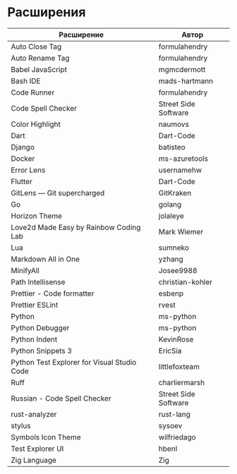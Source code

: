 # Расширения

| Расширение                                  | Автор                |
| ------------------------------------------- | -------------------- |
| Auto Close Tag                              | formulahendry        |
| Auto Rename Tag                             | formulahendry        |
| Babel JavaScript                            | mgmcdermott          |
| Bash IDE                                    | mads-hartmann        |
| Code Runner                                 | formulahendry        |
| Code Spell Checker                          | Street Side Software |
| Color Highlight                             | naumovs              |
| Dart                                        | Dart-Code            |
| Django                                      | batisteo             |
| Docker                                      | ms-azuretools        |
| Error Lens                                  | usernamehw           |
| Flutter                                     | Dart-Code            |
| GitLens — Git supercharged                  | GitKraken            |
| Go                                          | golang               |
| Horizon Theme                               | jolaleye             |
| Love2d Made Easy by Rainbow Coding Lab      | Mark Wiemer          |
| Lua                                         | sumneko              |
| Markdown All in One                         | yzhang               |
| MinifyAll                                   | Josee9988            |
| Path Intellisense                           | christian-kohler     |
| Prettier - Code formatter                   | esbenp               |
| Prettier ESLint                             | rvest                |
| Python                                      | ms-python            |
| Python Debugger                             | ms-python            |
| Python Indent                               | KevinRose            |
| Python Snippets 3                           | EricSia              |
| Python Test Explorer for Visual Studio Code | littlefoxteam        |
| Ruff                                        | charliermarsh        |
| Russian - Code Spell Checker                | Street Side Software |
| rust-analyzer                               | rust-lang            |
| stylus                                      | sysoev               |
| Symbols Icon Theme                          | wilfriedago          |
| Test Explorer UI                            | hbenl                |
| Zig Language                                | Zig                  |
